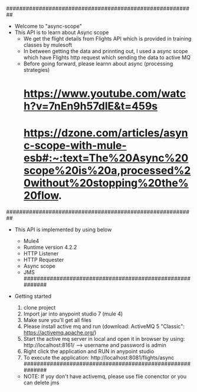 ##########################################################
- Welcome to  "async-scope"
- This API is to learn about Async scope
	- We get the flight details from Flights API which is provided in training classes by mulesoft
	- In between getting the data and prinnting out, I used a async scope which have Flights http request which sending the data to active MQ
	- Before going forward, please learnn about async (processing strategies)
		# https://www.youtube.com/watch?v=7nEn9h57dlE&t=459s
		# https://dzone.com/articles/async-scope-with-mule-esb#:~:text=The%20Async%20scope%20is%20a,processed%20without%20stopping%20the%20flow.
##########################################################
- This API is implemented by using below
	* Mule4
	* Runtime version 4.2.2
	* HTTP Listener
	* HTTP Requester
	* Async scope
	* JMS
##########################################################
- Getting started
	1) clone project 
	2) Import jar into anypoint studio 7 (mule 4)
	3) Make sure you'll get all files 
	4) Please install active mq and run (download: ActiveMQ 5 "Classic": https://activemq.apache.org/) 
	5) Start the active mq server in local and open it in browser by using: http://localhost:8161/ --> username and password is admin
	6) Right click the application and RUN in anypoint studio
	7) To execute the application: http://localhost:8081/flights/async
##########################################################

	- NOTE: If yoy don't have activemq, please use flie conenctor or you can delete jms



